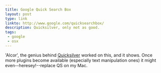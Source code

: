 ```yaml
---
title: Google Quick Search Box
layout: post
type: link
linkto: http://www.google.com/quicksearchbox/
description: Quicksilver, only not as good.
tags:
 - google
 - osx
---
```

'Alcor', the genius behind [Quicksilver][1] worked on this, and it shows. Once more plugins become available (especially text manipulation ones) it might even--heresey!--replace QS on my Mac.

[1]:http://www.blacktree.com/
